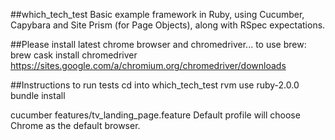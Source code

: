 ##which_tech_test
Basic example framework in Ruby, using Cucumber, Capybara and Site Prism (for Page Objects), along with RSpec expectations.

##Please install latest chrome browser and chromedriver...
to use brew: brew cask install chromedriver
https://sites.google.com/a/chromium.org/chromedriver/downloads

##Instructions to run tests
cd into which_tech_test
rvm use ruby-2.0.0
bundle install

cucumber features/tv_landing_page.feature
Default profile will choose Chrome as the default browser.
